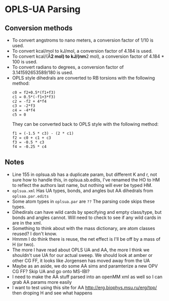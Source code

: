 # OPLS-UA Parsing

## Conversion methods
* To convert angstroms to nano meters, a conversion factor of 1/10 is used.
* To convert kcal/mol to kJ/mol, a conversion factor of 4.184 is used.
* To convert kcal/(Å**2 mol) to kJ/(nm**2 mol), a conversion factor of 4.184 * 100 is used.
* To convert radians to degrees, a conversion factor of 3.141592653589/180 is used.
* OPLS style dihedrals are converted to RB torsions with the following method:
  ```
  c0 = f2+0.5*(f1+f3)
  c1 = 0.5*(-f1+3*f3)
  c2 = -f2 + 4*f4
  c3 = -2*f3
  c4 = -4*f4
  c5 = 0
  ```
  They can be converted back to OPLS style with the following method:
  ```
  f1 = (-1.5 * c3) - (2 * c1)
  f2 = c0 + c1 + c3
  f3 = -0.5 * c3
  f4 = -0.25 * c4
  ```

## Notes
* Line 155 in oplsua.sb has a duplicate param, but different K and r, not sure how to handle this, in oplsua.sb.edits, I've renamed the HO to HM to reflect the authors last name, but nothing will ever be typed HM.
* `oplsua.xml` Has UA types, bonds, and angles but AA dihedrals from `oplsaa.par.edits`
* Some atom types in `oplsua.par` are `??` The parsing code skips these types.
* Dihedirals can have wild cards by specifying and empty class/type, but bonds and angles cannot. Will need to check to see if any wild cards in are in the xml.
* Something to think about with the mass dictionary, are atom classes reused? I don't know.
* Hmmm I do think there is reuse, the net effect is I'll be off by a mass of H (or two).
* The more I have read about OPLS UA and AA, the more I think we shouldn't use UA for our actual sweep. We should look at amber or other CG FF, it looks like Jorgensen has moved away from the UA
* Maybe as an aside, we do some AA sims and paramterize a new OPV CG FF? Skip UA and go onto MS-IBI?
* I need to make the AA stuff parsed into an openMM xml as well so I can grab AA params more easily 
* I want to test using this site for AA http://erg.biophys.msu.ru/erg/tpp/ then droping H and see what happens
